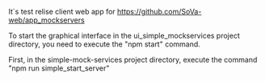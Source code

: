 It`s test relise client web app for https://github.com/SoVa-web/app_mockservers

To start the graphical interface in the ui_simple_mockservices project directory, you need to execute the "npm start" command.

First, in the simple-mock-services project directory, execute the command "npm run simple_start_server"

